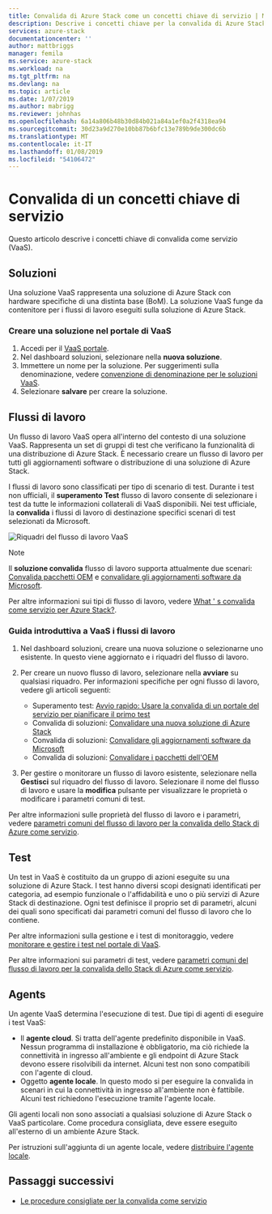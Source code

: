 ```yaml
---
title: Convalida di Azure Stack come un concetti chiave di servizio | Microsoft Docs
description: Descrive i concetti chiave per la convalida di Azure Stack come servizio.
services: azure-stack
documentationcenter: ''
author: mattbriggs
manager: femila
ms.service: azure-stack
ms.workload: na
ms.tgt_pltfrm: na
ms.devlang: na
ms.topic: article
ms.date: 1/07/2019
ms.author: mabrigg
ms.reviewer: johnhas
ms.openlocfilehash: 6a14a806b48b30d84b021a84a1ef0a2f4318ea94
ms.sourcegitcommit: 30d23a9d270e10bb87b6bfc13e789b9de300dc6b
ms.translationtype: MT
ms.contentlocale: it-IT
ms.lasthandoff: 01/08/2019
ms.locfileid: "54106472"
---
```

# <a name="validation-as-a-service-key-concepts"></a>Convalida di un concetti chiave di servizio

Questo articolo descrive i concetti chiave di convalida come servizio (VaaS).

## <a name="solutions"></a>Soluzioni

Una soluzione VaaS rappresenta una soluzione di Azure Stack con hardware specifiche di una distinta base (BoM). La soluzione VaaS funge da contenitore per i flussi di lavoro eseguiti sulla soluzione di Azure Stack.

### <a name="create-a-solution-in-the-vaas-portal"></a>Creare una soluzione nel portale di VaaS

1. Accedi per il [VaaS portale](https://azurestackvalidation.com).
2. Nel dashboard soluzioni, selezionare nella **nuova soluzione**.
3. Immettere un nome per la soluzione. Per suggerimenti sulla denominazione, vedere [convenzione di denominazione per le soluzioni VaaS](azure-stack-vaas-best-practice.md#naming-convention-for-vaas-solutions).
4. Selezionare **salvare** per creare la soluzione.

## <a name="workflows"></a>Flussi di lavoro

Un flusso di lavoro VaaS opera all'interno del contesto di una soluzione VaaS. Rappresenta un set di gruppi di test che verificano la funzionalità di una distribuzione di Azure Stack. È necessario creare un flusso di lavoro per tutti gli aggiornamenti software o distribuzione di una soluzione di Azure Stack.

I flussi di lavoro sono classificati per tipo di scenario di test. Durante i test non ufficiali, il **superamento Test** flusso di lavoro consente di selezionare i test da tutte le informazioni collaterali di VaaS disponibili. Nei test ufficiale, la **convalida** i flussi di lavoro di destinazione specifici scenari di test selezionati da Microsoft.

![Riquadri del flusso di lavoro VaaS](media/tile_all-workflows.png)

> [!NOTE]
> Il **soluzione convalida** flusso di lavoro supporta attualmente due scenari: [Convalida pacchetti OEM](azure-stack-vaas-validate-oem-package.md) e [convalidare gli aggiornamenti software da Microsoft](azure-stack-vaas-validate-microsoft-updates.md).

Per altre informazioni sui tipi di flusso di lavoro, vedere [What ' s convalida come servizio per Azure Stack?](azure-stack-vaas-overview.md).

### <a name="getting-started-with-vaas-workflows"></a>Guida introduttiva a VaaS i flussi di lavoro

1. Nel dashboard soluzioni, creare una nuova soluzione o selezionarne uno esistente. In questo viene aggiornato e i riquadri del flusso di lavoro.
2. Per creare un nuovo flusso di lavoro, selezionare nella **avviare** su qualsiasi riquadro. Per informazioni specifiche per ogni flusso di lavoro, vedere gli articoli seguenti:
    - Superamento test: [Avvio rapido: Usare la convalida di un portale del servizio per pianificare il primo test](azure-stack-vaas-schedule-test-pass.md)
    - Convalida di soluzioni: [Convalidare una nuova soluzione di Azure Stack](azure-stack-vaas-validate-solution-new.md)
    - Convalida di soluzioni: [Convalidare gli aggiornamenti software da Microsoft](azure-stack-vaas-validate-microsoft-updates.md)
    - Convalida di soluzioni: [Convalidare i pacchetti dell'OEM](azure-stack-vaas-validate-oem-package.md)

3. Per gestire o monitorare un flusso di lavoro esistente, selezionare nella **Gestisci** sul riquadro del flusso di lavoro. Selezionare il nome del flusso di lavoro e usare la **modifica** pulsante per visualizzare le proprietà o modificare i parametri comuni di test.

Per altre informazioni sulle proprietà del flusso di lavoro e i parametri, vedere [parametri comuni del flusso di lavoro per la convalida dello Stack di Azure come servizio](azure-stack-vaas-parameters.md).

## <a name="tests"></a>Test

Un test in VaaS è costituito da un gruppo di azioni eseguite su una soluzione di Azure Stack. I test hanno diversi scopi designati identificati per categoria, ad esempio funzionale o l'affidabilità e uno o più servizi di Azure Stack di destinazione. Ogni test definisce il proprio set di parametri, alcuni dei quali sono specificati dai parametri comuni del flusso di lavoro che lo contiene.

Per altre informazioni sulla gestione e i test di monitoraggio, vedere [monitorare e gestire i test nel portale di VaaS](azure-stack-vaas-monitor-test.md).

Per altre informazioni sui parametri di test, vedere [parametri comuni del flusso di lavoro per la convalida dello Stack di Azure come servizio](azure-stack-vaas-parameters.md).

## <a name="agents"></a>Agents

Un agente VaaS determina l'esecuzione di test. Due tipi di agenti di eseguire i test VaaS:

- Il **agente cloud**. Si tratta dell'agente predefinito disponibile in VaaS. Nessun programma di installazione è obbligatorio, ma ciò richiede la connettività in ingresso all'ambiente e gli endpoint di Azure Stack devono essere risolvibili da internet. Alcuni test non sono compatibili con l'agente di cloud.
- Oggetto **agente locale**. In questo modo si per eseguire la convalida in scenari in cui la connettività in ingresso all'ambiente non è fattibile. Alcuni test richiedono l'esecuzione tramite l'agente locale.

Gli agenti locali non sono associati a qualsiasi soluzione di Azure Stack o VaaS particolare. Come procedura consigliata, deve essere eseguito all'esterno di un ambiente Azure Stack.

Per istruzioni sull'aggiunta di un agente locale, vedere [distribuire l'agente locale](azure-stack-vaas-local-agent.md).

## <a name="next-steps"></a>Passaggi successivi

- [Le procedure consigliate per la convalida come servizio](azure-stack-vaas-best-practice.md)